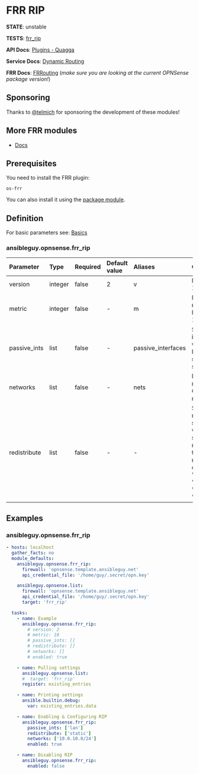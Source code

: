 # FRR RIP

**STATE**: unstable

**TESTS**: [frr_rip](https://github.com/ansibleguy/collection_opnsense/blob/stable/tests/frr_rip.yml)

**API Docs**: [Plugins - Quagga](https://docs.opnsense.org/development/api/plugins/quagga.html)

**Service Docs**: [Dynamic Routing](https://docs.opnsense.org/manual/dynamic_routing.html)

**FRR Docs**: [FRRouting](https://docs.frrouting.org/) (_make sure you are looking at the current OPNSense package version!_)

## Sponsoring

Thanks to [@telmich](https://github.com/telmich) for sponsoring the development of these modules!

## More FRR modules

* [Docs](https://github.com/ansibleguy/collection_opnsense/blob/stable/docs/use_frr.md)

## Prerequisites

You need to install the FRR plugin:
```
os-frr
```

You can also install it using the [package module](https://github.com/ansibleguy/collection_opnsense/blob/stable/docs/use_package.md).

## Definition

For basic parameters see: [Basics](https://github.com/ansibleguy/collection_opnsense/blob/stable/docs/use_basic.md#definition)

### ansibleguy.opnsense.frr_rip

| Parameter | Type    | Required | Default value | Aliases            | Comment                                                                                                                                        |
|:----------|:--------|:---------|:--------------|:-------------------|:-----------------------------------------------------------------------------------------------------------------------------------------------|
| version   | integer | false    | 2             | v                  | RIP version. 1 or 2                                                                                                                            |
| metric    | integer | false    | -             | m                  | Default metric. Integer from 1 to 16                                                                                                           |                                                                                                                                                  |
| passive_ints    | list    | false    | -             | passive_interfaces | Select the interfaces, where no RIP packets should be sent to                                                                                  |                                                                                                                                                  |
| networks    | list    | false    | -             | nets               | Enter your networks in CIDR notation                                                                                                           |                                                                                                                                                  |
| redistribute    | list    | false    | -             | -                  | Select other routing sources, which should be redistributed to the other nodes. One or more of: 'bgp', 'ospf', 'connected', 'kernel', 'static' |                                                                                                                                                  |


## Examples

### ansibleguy.opnsense.frr_rip

```yaml
- hosts: localhost
  gather_facts: no
  module_defaults:
    ansibleguy.opnsense.frr_rip:
      firewall: 'opnsense.template.ansibleguy.net'
      api_credential_file: '/home/guy/.secret/opn.key'

    ansibleguy.opnsense.list:
      firewall: 'opnsense.template.ansibleguy.net'
      api_credential_file: '/home/guy/.secret/opn.key'
      target: 'frr_rip'

  tasks:
    - name: Example
      ansibleguy.opnsense.frr_rip:
        # version: 2
        # metric: 10
        # passive_ints: []
        # redistribute: []
        # networks: []
        # enabled: true

    - name: Pulling settings
      ansibleguy.opnsense.list:
      #  target: 'frr_rip'
      register: existing_entries

    - name: Printing settings
      ansible.builtin.debug:
        var: existing_entries.data

    - name: Enabling & Configuring RIP
      ansibleguy.opnsense.frr_rip:
        passive_ints: ['lan']
        redistribute: ['static']
        networks: ['10.0.10.0/24']
        enabled: true

    - name: Disabling RIP
      ansibleguy.opnsense.frr_rip:
        enabled: false
```
